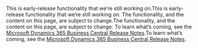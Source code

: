 <span data-ttu-id="3ba59-101">This is early-release functionality that we’re still working on.</span><span class="sxs-lookup"><span data-stu-id="3ba59-101">This is early-release functionality that we’re still working on.</span></span> <span data-ttu-id="3ba59-102">The functionality, and the content on this page, are subject to change.</span><span class="sxs-lookup"><span data-stu-id="3ba59-102">The functionality, and the content on this page, are subject to change.</span></span> <span data-ttu-id="3ba59-103">To learn what’s coming, see the [Microsoft Dynamics 365 Business Central Release Notes](https://go.microsoft.com/fwlink/?linkid=2047422).</span><span class="sxs-lookup"><span data-stu-id="3ba59-103">To learn what’s coming, see the [Microsoft Dynamics 365 Business Central Release Notes](https://go.microsoft.com/fwlink/?linkid=2047422).</span></span>